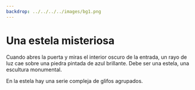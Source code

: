 ```yaml
---
backdrop: ../../../../images/bg1.png
---
```


# Una estela misteriosa

Cuando abres la puerta y miras el interior oscuro de la entrada, un rayo de luz cae sobre una piedra pintada de azul brillante. Debe ser una estela, una escultura monumental.

En la estela hay una serie compleja de glifos agrupados.

<Item id="8" />

<Page url="challenge1" instructions="Consultas tu guía, pero no es de ninguna ayuda aquí." action="Mirar más cerca" condition="8" />
